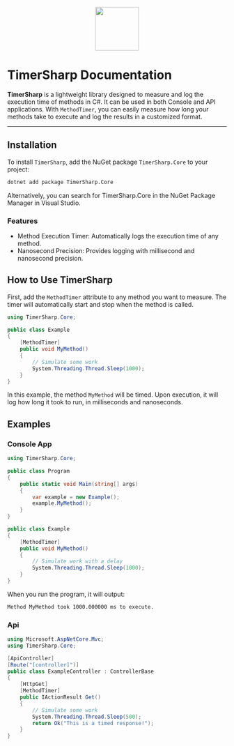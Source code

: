 <p align="center">
  <img src="https://github.com/user-attachments/assets/c5a088e2-6489-47af-b146-89d0ba633e78" style="max-width:100%;" height="100" />
</p>

# TimerSharp Documentation

**TimerSharp** is a lightweight library designed to measure and log the execution time of methods in C#. It can be used in both Console and API applications. With `MethodTimer`, you can easily measure how long your methods take to execute and log the results in a customized format.

---

## Installation

To install `TimerSharp`, add the NuGet package `TimerSharp.Core` to your project:

```bash
dotnet add package TimerSharp.Core
```
Alternatively, you can search for TimerSharp.Core in the NuGet Package Manager in Visual Studio.


### Features
- Method Execution Timer: Automatically logs the execution time of any method.
- Nanosecond Precision: Provides logging with millisecond and nanosecond precision.


## How to Use TimerSharp

First, add the `MethodTimer` attribute to any method you want to measure. The timer will automatically start and stop when the method is called.

```csharp
using TimerSharp.Core;

public class Example
{
    [MethodTimer]
    public void MyMethod()
    {
        // Simulate some work
        System.Threading.Thread.Sleep(1000);
    }
}
```

In this example, the method `MyMethod` will be timed. Upon execution, it will log how long it took to run, in milliseconds and nanoseconds.


## Examples

### Console App
``` csharp
using TimerSharp.Core;

public class Program
{
    public static void Main(string[] args)
    {
        var example = new Example();
        example.MyMethod();
    }
}

public class Example
{
    [MethodTimer]
    public void MyMethod()
    {
        // Simulate work with a delay
        System.Threading.Thread.Sleep(1000);
    }
}
```

When you run the program, it will output:

```bash
Method MyMethod took 1000.000000 ms to execute.
```


### Api

```csharp
using Microsoft.AspNetCore.Mvc;
using TimerSharp.Core;

[ApiController]
[Route("[controller]")]
public class ExampleController : ControllerBase
{
    [HttpGet]
    [MethodTimer]
    public IActionResult Get()
    {
        // Simulate some work
        System.Threading.Thread.Sleep(500);
        return Ok("This is a timed response!");
    }
}
```

